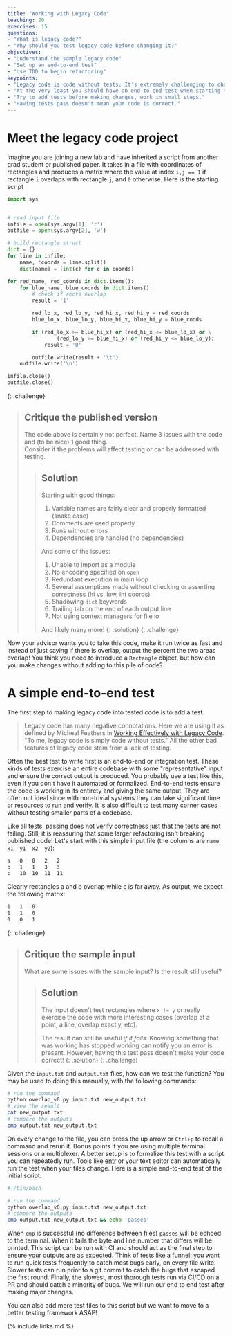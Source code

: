 ```yaml
---
title: "Working with Legacy Code"
teaching: 20
exercises: 15
questions:
- "What is legacy code?"
- "Why should you test legacy code before changing it?"
objectives:
- "Understand the sample legacy code"
- "Set up an end-to-end test"
- "Use TDD to begin refactoring"
keypoints:
- "Legacy code is code without tests. It's extremely challenging to change code that doesn't have tests."
- "At the very least you should have an end-to-end test when starting to change code."
- "Try to add tests before making changes, work in small steps."
- "Having tests pass doesn't mean your code is correct."
---
```

# Meet the legacy code project

Imagine you are joining a new lab and have inherited a script from
another grad student or published paper.  It takes in a file with coordinates
of rectangles and produces a matrix where the value at index `i,j == 1` if rectangle
`i` overlaps with rectangle `j`, and `0` otherwise.  Here is the starting script

```python
import sys


# read input file
infile = open(sys.argv[1], 'r')
outfile = open(sys.argv[2], 'w')

# build rectangle struct
dict = {}
for line in infile:
    name, *coords = line.split()
    dict[name] = [int(c) for c in coords]

for red_name, red_coords in dict.items():
    for blue_name, blue_coords in dict.items():
        # check if rects overlap
        result = '1'

        red_lo_x, red_lo_y, red_hi_x, red_hi_y = red_coords
        blue_lo_x, blue_lo_y, blue_hi_x, blue_hi_y = blue_coods

        if (red_lo_x >= blue_hi_x) or (red_hi_x <= blue_lo_x) or \
                (red_lo_y >= blue_hi_x) or (red_hi_y <= blue_lo_y):
            result = '0'

        outfile.write(result + '\t')
    outfile.write('\n')

infile.close()
outfile.close()
```

{: .challenge}
> ## Critique the published version
>
> The code above is certainly not perfect.  Name 3 issues with the code and (to
> be nice) 1 good thing.  
> Consider if the problems will affect testing or can
> be addressed with testing.
>>
> > ## Solution
> > Starting with good things:
> > 1. Variable names are fairly clear and properly formatted (snake case)
> > 2. Comments are used properly
> > 3. Runs without errors
> > 4. Dependencies are handled (no dependencies)
> >
> > And some of the issues:
> > 1. Unable to import as a module
> > 2. No encoding specified on `open`
> > 3. Redundant execution in main loop
> > 4. Several assumptions made without checking or asserting correctness (hi vs. low, int coords)
> > 5. Shadowing `dict` keywords
> > 6. Trailing tab on the end of each output line
> > 7. Not using context managers for file io
> >
> > And likely many more!
> {: .solution}
{: .challenge}

Now your advisor wants you to take this code, make it run twice as fast and
instead of just saying if there is overlap, output the percent the two areas
overlap!  You think you need to introduce a `Rectangle` object, but how can you
make changes without adding to this pile of code?

# A simple end-to-end test

The first step to making legacy code into tested code is to add a test.

> Legacy code has many negative connotations.  Here we are using it as defined
> by Micheal Feathers in [Working Effectively with Legacy Code](https://learning.oreilly.com/library/view/working-effectively-with/0131177052/).
> "To me, legacy code is simply code without tests."  All the other bad features
> of legacy code stem from a lack of testing.

Often the best test to write first is an end-to-end or integration test.  These
kinds of tests exercise an entire codebase with some "representative" input and
ensure the correct output is produced.  You probably use a test like this, even
if you don't have it automated or formalized.  End-to-end tests ensure the code
is working in its entirety and giving the same output.  They are often not
ideal since with non-trivial systems they can take significant time or
resources to run and verify.  It is also difficult to test many corner
cases without testing smaller parts of a codebase.

Like all tests, passing does not verify correctness just that the tests are not
failing.  Still, it is reassuring that some larger refactoring isn't breaking
published code!  Let's start with this simple input file (the columns are `name	x1	y1	x2	y2`):
```input.txt
a	0	0	2	2
b	1	1	3	3
c	10	10	11	11
```
Clearly rectangles a and b overlap while c is far away.  As output, we expect
the following matrix:
```output.txt
1	1	0	
1	1	0	
0	0	1	
```

{: .challenge}
> ## Critique the sample input
>
> What are some issues with the sample input?  Is the result still useful?
>>
> > ## Solution
> > The input doesn't test rectangles where `x != y` or really exercise the
> > code with more interesting cases (overlap at a point, a line, overlap exactly, etc).
> > 
> > The result can still be useful *if it fails*.  Knowing something that was
> > working has stopped working can notify you an error is present.  However,
> > having this test pass doesn't make your code correct!
> {: .solution}
{: .challenge}

Given the `input.txt` and `output.txt` files, how can we test the function?
You may be used to doing this manually, with the following commands:
```bash
# run the command
python overlap_v0.py input.txt new_output.txt
# view the result
cat new_output.txt
# compare the outputs
cmp output.txt new_output.txt
```

On every change to the file, you can press the up arrow or `Ctrl+p` to recall
a command and rerun it.  Bonus points if you are using multiple terminal sessions
or a multiplexer.  A better setup is to formalize this test with a script you
can repeatedly run.  Tools like [entr](https://github.com/eradman/entr) or your
text editor can automatically run the test when your files change.  Here is a
simple end-to-end test of the initial script:
```bash
#!/bin/bash

# run the command
python overlap_v0.py input.txt new_output.txt
# compare the outputs
cmp output.txt new_output.txt && echo 'passes'
```
When `cmp` is successful (no difference between files) `passes` will be echoed to
the terminal.  When it fails the byte and line number that differs will be
printed.  This script can be run with CI and should act as the final step to
ensure your outputs are as expected.  Think of tests like a funnel: you want to
run quick tests frequently to catch most bugs early, on every file write. Slower
tests can run prior to a git commit to catch the bugs that escaped the first round.
Finally, the slowest, most thorough tests run via CI/CD on a PR and should
catch a minority of bugs.  We will run our end to end test after making major changes.

You can also add more test files to this script but we want to move to a better
testing framework ASAP!

{% include links.md %}

